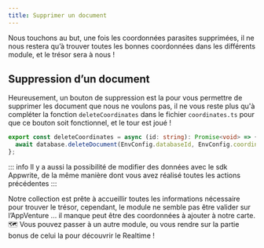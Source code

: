 ```yaml
---
title: Supprimer un document
---
```


<Hero
    title="Enlevons les mauvais document"
    image="/assets/workshop/database/forest.jpg"
    description="Ça y est, on peut enfin voir ce que contient notre collection, et maintenant il y a sûrement des données qui ne nous intéresse pas et qui fausserai notre chasse vers notre objectif, le trésor"
/>

Nous touchons au but, une fois les coordonnées parasites supprimées, il ne nous restera qu’à trouver toutes les bonnes coordonnées dans les différents module, et le trésor sera à nous !

## Suppression d’un document

Heureusement, un bouton de suppression est la pour vous permettre de supprimer les document que nous ne voulons pas, il ne vous reste plus qu'à compléter la fonction `deleteCoordinates` dans le fichier `coordinates.ts` pour que ce bouton soit fonctionnel, et le tour est joué !

<Solution>

```ts
export const deleteCoordinates = async (id: string): Promise<void> => {
  await database.deleteDocument(EnvConfig.databaseId, EnvConfig.coordinatesCollectionId, id); // [!code ++]
};
```

</Solution>

::: info
Il y a aussi la possibilité de modifier des données avec le sdk Appwrite, de la même manière dont vous avez réalisé toutes les actions précédentes
:::



Notre collection est prête à accueillir toutes les informations nécessaire pour trouver le trésor, cependant, le module ne semble pas être valider sur l’AppVenture ... il manque peut être des coordonnées à ajouter à notre carte. 🗺️
Vous pouvez passer à un autre module, ou vous rendre sur la partie bonus de celui la pour découvrir le Realtime !
